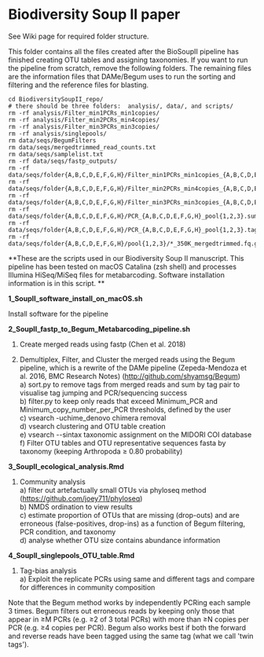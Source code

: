 # Biodiversity Soup II paper

See Wiki page for required folder structure.  

This folder contains all the files created after the BioSoupII pipeline has finished creating OTU tables and assigning taxonomies. If you want to run the pipeline from scratch, remove the following folders. The remaining files are the information files that DAMe/Begum uses to run the sorting and filtering and the reference files for blasting.
```
cd BiodiversitySoupII_repo/  
# there should be three folders:  analysis/, data/, and scripts/
rm -rf analysis/Filter_min1PCRs_min1copies/  
rm -rf analysis/Filter_min2PCRs_min4copies/  
rm -rf analysis/Filter_min3PCRs_min3copies/  
rm -rf analysis/singlepools/  
rm data/seqs/BegumFilters  
rm data/seqs/mergedtrimmed_read_counts.txt  
rm data/seqs/samplelist.txt  
rm -rf data/seqs/fastp_outputs/  
rm -rf data/seqs/folder{A,B,C,D,E,F,G,H}/Filter_min1PCRs_min1copies_{A,B,C,D,E,F,G,H}  
rm -rf data/seqs/folder{A,B,C,D,E,F,G,H}/Filter_min2PCRs_min4copies_{A,B,C,D,E,F,G,H}  
rm -rf data/seqs/folder{A,B,C,D,E,F,G,H}/Filter_min3PCRs_min3copies_{A,B,C,D,E,F,G,H}  
rm -rf data/seqs/folder{A,B,C,D,E,F,G,H}/PCR_{A,B,C,D,E,F,G,H}_pool{1,2,3}.summaryCounts  
rm -rf data/seqs/folder{A,B,C,D,E,F,G,H}/PCR_{A,B,C,D,E,F,G,H}_pool{1,2,3}.tagInfo  
rm -rf data/seqs/folder{A,B,C,D,E,F,G,H}/pool{1,2,3}/*_350K_mergedtrimmed.fq.gz  
```

**These are the scripts used in our Biodiversity Soup II manuscript. This pipeline has been tested on macOS Catalina (zsh shell) and processes Illumina HiSeq/MiSeq files for metabarcoding. Software installation information is in this script. **  

**1_SoupII_software_install_on_macOS.sh**  

Install software for the pipeline

**2_SoupII_fastp_to_Begum_Metabarcoding_pipeline.sh**  

1. Create merged reads using fastp (Chen et al. 2018)  

2. Demultiplex, Filter, and Cluster the merged reads using the Begum pipeline, which is a rewrite of the DAMe pipeline (Zepeda-Mendoza et al. 2016, BMC Research Notes) (http://github.com/shyamsg/Begum)  
a)  sort.py to remove tags from merged reads and sum by tag pair to visualise tag jumping and PCR/sequencing success  
b)  filter.py to keep only reads that exceed Minimum_PCR and Minimum_copy_number_per_PCR thresholds, defined by the user  
c)  vsearch -uchime_denovo chimera removal  
d)  vsearch clustering and OTU table creation  
e)  vsearch --sintax taxonomic assignment on the MIDORI COI database  
f)  Filter OTU tables and OTU representative sequences fasta by taxonomy (keeping Arthropoda ≥ 0.80 probability)  

**3_SoupII_ecological_analysis.Rmd**  

1. Community analysis  
a) filter out artefactually small OTUs via phyloseq method (https://github.com/joey711/phyloseq)  
b) NMDS ordination to view results  
c) estimate proportion of OTUs that are missing (drop-outs) and are erroneous (false-positives, drop-ins) as a function of Begum filtering, PCR condition, and taxonomy  
d) analyse whether OTU size contains abundance information    

**4_SoupII_singlepools_OTU_table.Rmd**   

1. Tag-bias analysis  
a) Exploit the replicate PCRs using same and different tags and compare for differences in community composition  

Note that the Begum method works by independently PCRing each sample 3 times.  Begum filters out erroneous reads by keeping only those that appear in ≥M PCRs (e.g. ≥2 of 3 total PCRs) with more than ≥N copies per PCR (e.g. ≥4 copies per PCR). Begum also works best if both the forward and reverse reads have been tagged using the same tag (what we call 'twin tags').  

